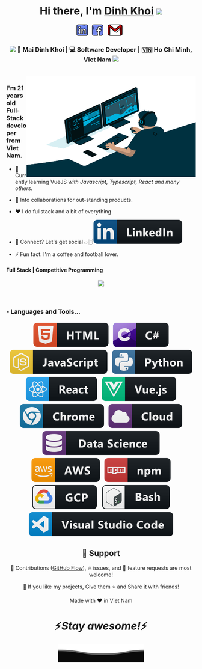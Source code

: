 <div align="center">
   <h1>Hi there, I'm <a href="https://www.facebook.com/profile.php?id=100008664186009">Dinh Khoi</a> <img src="https://media.giphy.com/media/hvRJCLFzcasrR4ia7z/giphy.gif" width="25px"> </h1>
   


</div>

<p align='center'>
   <a href="https://www.linkedin.com/in/khoi-md" target="_blank"><img height="30" src="https://raw.githubusercontent.com/KhoiMaiDinh/KhoiMaiDinh/main/linkedin.png?raw=true"></a>&nbsp;&nbsp;
<a href="https://www.facebook.com/profile.php?id=100008664186009 target="_blank""><img height="30" src="https://raw.githubusercontent.com/KhoiMaiDinh/KhoiMaiDinh/main/facebook.png?raw=true"></a>&nbsp;&nbsp;
   <a href="mailto:khoimd.dev@gmail.com"><img height="30" src="https://raw.githubusercontent.com/KhoiMaiDinh/KhoiMaiDinh/main/mail.png?raw=true"></a>&nbsp;&nbsp;
 </p>

<div align="center">
<h3><img src="https://media.giphy.com/media/WUlplcMpOCEmTGBtBW/giphy.gif" width="30"> 🙎 Mai Dinh Khoi | 💻 Software Developer | 🇻🇳 Ho Chi Minh, Viet Nam <img src="https://media.giphy.com/media/WUlplcMpOCEmTGBtBW/giphy.gif" width="30"></h3>
</div>
 
<br />
<img align="right" height="270px" width="450px" alt="GIF" src="https://raw.githubusercontent.com/KhoiMaiDinh/KhoiMaiDinh/main/code.gif" />
<p align="center">
  <h3> I'm 21 years old Full-Stack developer from Viet Nam.</h3>
</p>

-   🌱 Currently learning VueJS <i>with Javascript, Typescript, React and many others.</i>

-   🤝 Into collaborations for out-standing products.

-   :heart: I do fullstack and a bit of everything 

-   💬 Connect? Let's get social 👉🏼<a href="https://www.linkedin.com/in/khoi-md" target="_blank"><img src="https://raw.githubusercontent.com/KhoiMaiDinh/KhoiMaiDinh/main/svg/social/linkedin.svg" ></a>

-   ⚡ Fun fact: I'm a coffee and football lover.

 <p align="center">
  <h4> Full Stack | Competitive Programming </h4>
   </p>

<!--  -->

<p align="center" >
<a href="https://github.com/anuraghazra/github-readme-stats"> 
    <img  src="https://github-readme-stats.vercel.app/api?username=KhoiMaiDinh&&show_icons=true&theme=radical&hide=stars,issues"/>
  </a>

</p>

<br />

### - Languages and Tools...

<p align="center">
  <!-- For more icons please follow  https://github.com/MikeCodesDotNET/ColoredBadges -->
  <img src="https://raw.githubusercontent.com/KhoiMaiDinh/KhoiMaiDinh/main/svg/dev/languages/html.svg" alt="html" style="vertical-align:top; margin:4px">    
  <img src="https://raw.githubusercontent.com/KhoiMaiDinh/KhoiMaiDinh/main/svg/dev/languages/csharp.svg" alt="csharp" style="vertical-align:top; margin:4px">
  <img src="https://raw.githubusercontent.com/KhoiMaiDinh/KhoiMaiDinh/main/svg/dev/languages/js.svg" alt="js" style="vertical-align:top; margin:4px">
  <img src="https://raw.githubusercontent.com/KhoiMaiDinh/KhoiMaiDinh/main/svg/dev/languages/python.svg" alt="python" style="vertical-align:top; margin:4px">
  <img src="https://raw.githubusercontent.com/KhoiMaiDinh/KhoiMaiDinh/main/svg/dev/frameworks/react.svg" alt="react" style="vertical-align:top; margin:4px">
  <img src="https://raw.githubusercontent.com/KhoiMaiDinh/KhoiMaiDinh/main/svg/dev/frameworks/vue.svg" alt="vue" style="vertical-align:top; margin:4px">
  <img src="https://raw.githubusercontent.com/KhoiMaiDinh/KhoiMaiDinh/main/svg/dev/misc/chrome.svg" alt="chrome" style="vertical-align:top; margin:4px">
  <img src="https://raw.githubusercontent.com/KhoiMaiDinh/KhoiMaiDinh/main/svg/dev/misc/cloud.svg" alt="cloud" style="vertical-align:top; margin:4px">
  <img src="https://raw.githubusercontent.com/KhoiMaiDinh/KhoiMaiDinh/main/svg/dev/misc/datascience.svg" alt="datascience" style="vertical-align:top; margin:4px">
  <img src="https://raw.githubusercontent.com/KhoiMaiDinh/KhoiMaiDinh/main/svg/dev/services/aws.svg" alt="aws" style="vertical-align:top; margin:4px">
  <img src="https://raw.githubusercontent.com/KhoiMaiDinh/KhoiMaiDinh/main/svg/dev/services/npm.svg" alt="npm" style="vertical-align:top; margin:4px">
  <img src="https://raw.githubusercontent.com/KhoiMaiDinh/KhoiMaiDinh/main/svg/dev/services/gcp.svg" alt="gcp" style="vertical-align:top; margin:4px">
  <img src="https://raw.githubusercontent.com/KhoiMaiDinh/KhoiMaiDinh/main/svg/dev/tools/bash.svg" alt="bash" style="vertical-align:top; margin:4px">
  <img src="https://raw.githubusercontent.com/KhoiMaiDinh/KhoiMaiDinh/main/svg/dev/tools/visualstudio_code.svg" alt="vscode" style="vertical-align:top; margin:4px">
</p>


<h2 align="center">🤝 Support</h2>

<p align="center">🎀 Contributions (<a href="https://guides.github.com/introduction/flow" title="GitHub flow">GitHub Flow</a>), 🔥 issues, and 🥮 feature requests are most welcome!</p>

<p align="center">💙 If you like my projects, Give them ⭐ and Share it with friends!</p>
</p>
<p align="center">Made with ❤️ in Viet Nam</p>

<h1 align='center'>⚡️<i>Stay awesome!</i>⚡️</h1>

<p align="center">
        <img src="https://raw.githubusercontent.com/KhoiMaiDinh/KhoiMaiDinh/main/svg/Bottom.svg" alt="Bottom" />
</p>
